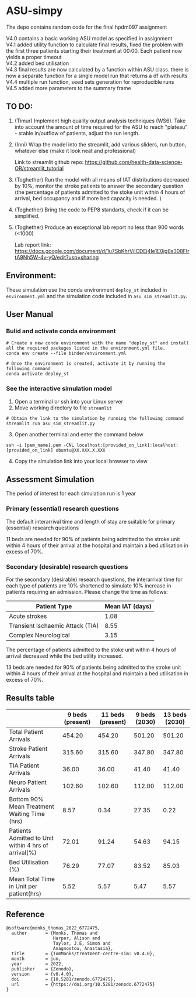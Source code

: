 # ASU-simpy
The depo contains random code for the final hpdm097 assignment
      
V4.0 contains a basic working ASU model as specified in assignment      
V4.1 added utility function to calculate final results, fixed the problem with the first three patients starting their treatment at 00:00. Each patient now yields a proper timeout       
V4.2 added bed utilisation         
V4.3 final results are now calculated by a function within ASU class. there is now a separate function for a single model run that returns a df with results       
V4.4 multiple run function, seed sets generation for reproducible runs    
V4.5 added more parameters to the summary frame      

## TO DO:

1) (Timur) Implement high quality output analysis techniques (WS6). Take into account the amount of time required for the ASU to reach "plateau" - stable in/outflow of patients, adjust the run length.

2) (Inni) Wrap the model into the streamlit, add various sliders, run button, whatever else (make it look neat and professional)      
                                                                                                                                         
      Link to streamlit github repo: https://github.com/health-data-science-OR/streamlit_tutorial
                                                                                                                                         
3) (Toghether) Run the model with all means of IAT distributions decreased by 10%, monitor the stroke patients to answer the secondary question (the percentage of patients admitted to the stoke unit within 4 hours of arrival, bed occupancy and if more bed capacity is needed. )

4) (Toghether) Bring the code to PEP8 standarts, check if it can be simplified.

5) (Toghether) Produce an exceptional lab report no less than 900 words (<1000)
      
      Lab report link: https://docs.google.com/document/d/1u7SbKhrViICDEj4Ie1E0ig8s308FIrtA9Nh5W-4v-yQ/edit?usp=sharing

## Environment:

These simulation use the conda environment `deploy_st` included in `environment.yml` and the simulation code included in `asu_sim_streamlit.py`.

## User Manual

### Bulid and activate conda environment

```
# Create a new conda environment with the name "deploy_st" and install all the required packages listed in the environment.yml file.
conda env create --file binder/environment.yml

# Once the environment is created, activate it by running the following command
conda activate deploy_st
```

### See the interactive simulation model
1) Open a terminal or ssh into your Linux server 
2) Move working directory to file `streamlit` 
```
# Obtain the link to the simulation by running the following command
streamlit run asu_sim_streamlit.py
```

3) Open another terminal and enter the command below
```
ssh -i [pem_name].pem -CNL localhost:[provided_on_link]:localhost:[provided_on_link] ubuntu@XX.XXX.X.XXX
```
4) Copy the simulation link into your local browser to view

## Assessment Simulation

The period of interest for each simulation run is 1 year

### Primary (essential) research questions

The default interarrival time and length of stay are suitable for primary (essential) research questions

11 beds are needed for 90% of patients being admitted to the stroke unit within 4 hours of their arrival at the hospital and maintain a bed utilisation in excess of 70%.

### Secondary (desirable) research questions

For the secondary (desirable) research questions, the interarrival time for each type of patients are 10% shortened to simulate 10% increase in patients requiring an admission. Please change the time as follows:

| Patient Type                     | Mean IAT (days) |
|----------------------------------|-----------------|
| Acute strokes                    | 1.08            |
| Transient Ischaemic Attack (TIA) | 8.55            |
| Complex Neurological             | 3.15            |

The percentage of patients admitted to the stoke unit within 4 hours of arrival decreased while the bed utility increased.

13 beds are needed for 90% of patients being admitted to the stroke unit within 4 hours of their arrival at the hospital and maintain a bed utilisation in excess of 70%.

## Results table

|                                                     | 9 beds (present) | 11 beds (present) | 9 beds (2030) | 13 beds (2030) |
|-----------------------------------------------------|------------------|-------------------|---------------|----------------|
|Total Patient Arrivals	                              | 454.20           | 454.20            | 501.20        | 501.20         |
|Stroke Patient Arrivals	                        | 315.60           | 315.60            | 347.80        | 347.80         |
|TIA Patient Arrivals	                              | 36.00            | 36.00             | 41.40         | 41.40          |
|Neuro Patient Arrivals	                              | 102.60           | 102.60            | 112.00        | 112.00         |
|Bottom 90% Mean Treatment Waiting Time (hrs)	      | 8.57             | 0.34              | 27.35         | 0.22           |
|Patients Admitted to Unit within 4 hrs of arrival(%) | 72.01            | 91.24             | 54.63         | 94.15          |
|Bed Utilisation (%)	                              | 76.29            | 77.07             | 83.52         | 85.03          |
|Mean Total Time in Unit per patient(hrs)	            | 5.52             | 5.57              | 5.47          | 5.57           |


## Reference
```
@software{monks_thomas_2022_6772475,
  author       = {Monks, Thomas and
                  Harper, Alison and
                  Taylor, J.E, Simon and
                  Anagnostou, Anastasia},
  title        = {TomMonks/treatment-centre-sim: v0.4.0},
  month        = jun,
  year         = 2022,
  publisher    = {Zenodo},
  version      = {v0.4.0},
  doi          = {10.5281/zenodo.6772475},
  url          = {https://doi.org/10.5281/zenodo.6772475}
}
```
